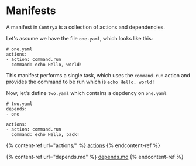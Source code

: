 # Manifests

A manifest in `Comtrya` is a collection of actions and dependencies.

Let's assume we have the file `one.yaml`, which looks like this:

```
# one.yaml
actions:
- action: command.run
  command: echo Hello, world!
```

This manifest performs a single task, which uses the `command.run` action and provides the command to be run which is `echo Hello, world!`

Now, let's define `two.yaml` which contains a depdency on `one.yaml`

```
# two.yaml
depends:
- one

actions:
- action: command.run
  command: echo Hello, back!
```



{% content-ref url="actions/" %}
[actions](actions/)
{% endcontent-ref %}

{% content-ref url="depends.md" %}
[depends.md](depends.md)
{% endcontent-ref %}
